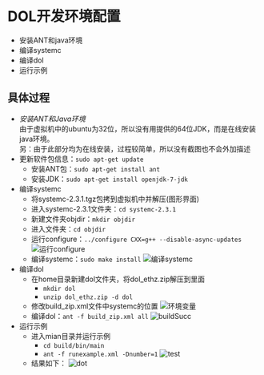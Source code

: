 DOL开发环境配置
=======================
  * 安装ANT和java环境
  * 编译systemc
  * 编译dol
  * 运行示例

## 具体过程
  * *安装ANT和Java环境*<br/>
  由于虚拟机中的ubuntu为32位，所以没有用提供的64位JDK，而是在线安装java环境。<br/>另：由于此部分均为在线安装，过程较简单，所以没有截图也不会外加描述
  * 更新软件包信息：`sudo apt-get update`
    * 安装ANT包：`sudo apt-get install ant`
    * 安装JDK：`sudo apt-get install openjdk-7-jdk`
  * 编译systemc
   	* 将systemc-2.3.1.tgz包拷到虚拟机中并解压(图形界面)
   	* 进入systemc-2.3.1文件夹：`cd systemc-2.3.1`
   	* 新建文件夹objdir：`mkdir objdir`
   	* 进入文件夹：`cd objdir`
   	* 运行configure：`../configure CXX=g++ --disable-async-updates` ![运行configure](http://odu4grc0f.bkt.clouddn.com/configure.png)
   	* 编译systemc：`sudo make install` ![编译systemc](http://odu4grc0f.bkt.clouddn.com/make%20systemc.png)
  * 编译dol
    * 在home目录新建dol文件夹，将dol_ethz.zip解压到里面
       * `mkdir dol`
       * `unzip dol_ethz.zip -d dol`
    * 修改build_zip.xml文件中systemc的位置 ![环境变量](http://odu4grc0f.bkt.clouddn.com/build_zip.JPG)
    * 编译dol：`ant -f build_zip.xml all` ![buildSucc](http://odu4grc0f.bkt.clouddn.com/ant_f%20build_zip.png)
  * 运行示例
    * 进入mian目录并运行示例
        * `cd build/bin/main`
        * `ant -f runexample.xml -Dnumber=1` ![test](http://odu4grc0f.bkt.clouddn.com/%E7%BC%96%E8%AF%91dol.png)
    * 结果如下：
    ![dot](http://odu4grc0f.bkt.clouddn.com/%E6%8D%95%E8%8E%B7.JPG)
    